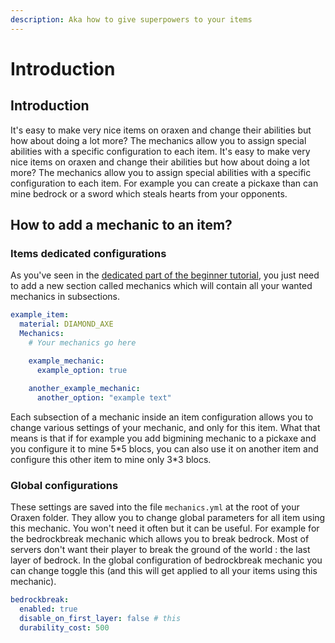 ```yaml
---
description: Aka how to give superpowers to your items
---
```


# Introduction

## Introduction

It's easy to make very nice items on oraxen and change their abilities but how about doing a lot more? The mechanics allow you to assign special abilities with a specific configuration to each item. It's easy to make very nice items on oraxen and change their abilities but how about doing a lot more? The mechanics allow you to assign special abilities with a specific configuration to each item. For example you can create a pickaxe than can mine bedrock or a sword which steals hearts from your opponents.

## How to add a mechanic to an item?

### Items dedicated configurations

As you've seen in the [dedicated part of the beginner tutorial](configuration/create-your-first-item.md#4-lets-improve-our-item-with-mechanics), you just need to add a new section called mechanics which will contain all your wanted mechanics in subsections.

```yaml
example_item:
  material: DIAMOND_AXE
  Mechanics:
    # Your mechanics go here

    example_mechanic:
      example_option: true
    
    another_example_mechanic:
      another_option: "example text"
```

Each subsection of a mechanic inside an item configuration allows you to change various settings of your mechanic, and only for this item. What that means is that if for example you add bigmining mechanic to a pickaxe and you configure it to mine 5\*5 blocs, you can also use it on another item and configure this other item to mine only 3\*3 blocs.

### Global configurations

These settings are saved into the file `mechanics.yml` at the root of your Oraxen folder. They allow you to change global parameters for all item using this mechanic. You won't need it often but it can be useful. For example for the bedrockbreak mechanic which allows you to break bedrock. Most of servers don't want their player to break the ground of the world : the last layer of bedrock. In the global configuration of bedrockbreak mechanic you can change toggle this \(and this will get applied to all your items using this mechanic\).

```yaml
bedrockbreak:
  enabled: true
  disable_on_first_layer: false # this
  durability_cost: 500
```

